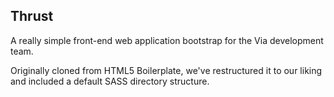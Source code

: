 Thrust
------

A really simple front-end web application bootstrap for the Via development team.

Originally cloned from HTML5 Boilerplate, we've restructured it to our liking and included a default SASS directory structure. 